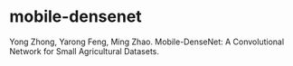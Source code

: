 # mobile-densenet
Yong Zhong, Yarong Feng, Ming Zhao.  Mobile-DenseNet: A Convolutional Network for Small Agricultural Datasets.
